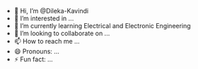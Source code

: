 - 👋 Hi, I’m @Dileka-Kavindi
- 👀 I’m interested in ...
- 🌱 I’m currently learning Electrical and Electronic Engineering
- 💞️ I’m looking to collaborate on ...
- 📫 How to reach me ...
- 😄 Pronouns: ...
- ⚡ Fun fact: ...

<!---
Dileka-Kavindi/Dileka-Kavindi is a ✨ special ✨ repository because its `README.md` (this file) appears on your GitHub profile.
You can click the Preview link to take a look at your changes.
--->
